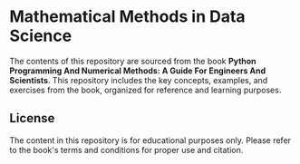 # Mathematical Methods in Data Science

The contents of this repository are sourced from the book **Python Programming And Numerical Methods: A Guide For Engineers And Scientists**. This repository includes the key concepts, examples, and exercises from the book, organized for reference and learning purposes.

## License
The content in this repository is for educational purposes only. Please refer to the book's terms and conditions for proper use and citation.
